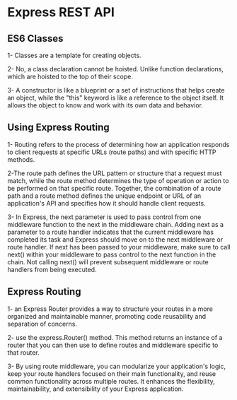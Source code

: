 # Express REST API

## ES6 Classes

1- Classes are a template for creating objects.

2- No, a class declaration cannot be hoisted. Unlike function declarations, which are hoisted to the top of their scope.

3- A constructor is like a blueprint or a set of instructions that helps create an object, while the "this" keyword is like a reference to the object itself. It allows the object to know and work with its own data and behavior.

## Using Express Routing

1- Routing refers to the process of determining how an application responds to client requests at specific URLs (route paths) and with specific HTTP methods.

2-The route path defines the URL pattern or structure that a request must match, while the route method determines the type of operation or action to be performed on that specific route. Together, the combination of a route path and a route method defines the unique endpoint or URL of an application's API and specifies how it should handle client requests.

3- In Express, the next parameter is used to pass control from one middleware function to the next in the middleware chain. Adding next as a parameter to a route handler indicates that the current middleware has completed its task and Express should move on to the next middleware or route handler. If next has been passed to your middleware, make sure to call next() within your middleware to pass control to the next function in the chain. Not calling next() will prevent subsequent middleware or route handlers from being executed.

## Express Routing

1- an Express Router provides a way to structure your routes in a more organized and maintainable manner, promoting code reusability and separation of concerns.

2- use the express.Router() method. This method returns an instance of a router that you can then use to define routes and middleware specific to that router.

3- By using route middleware, you can modularize your application's logic, keep your route handlers focused on their main functionality, and reuse common functionality across multiple routes. It enhances the flexibility, maintainability, and extensibility of your Express application.

